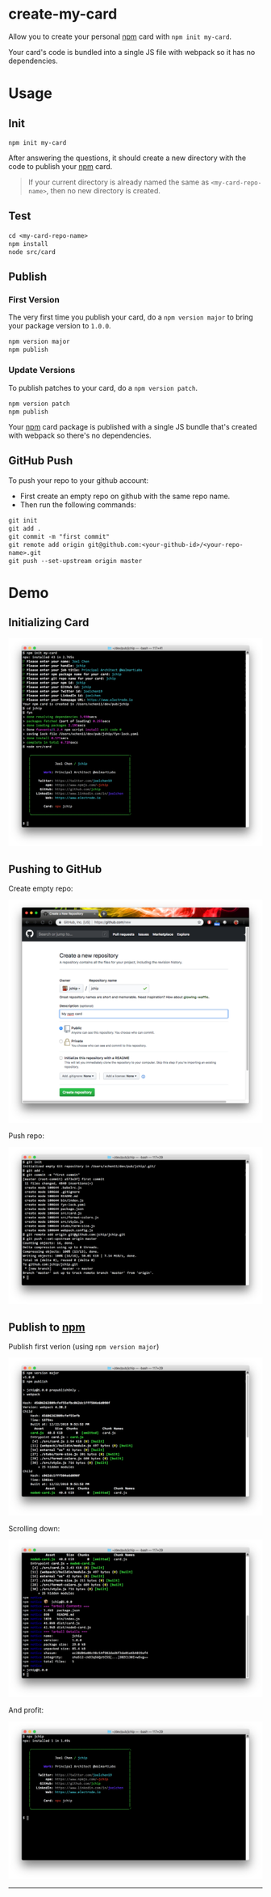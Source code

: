 # create-my-card

Allow you to create your personal [npm] card with `npm init my-card`.

Your card's code is bundled into a single JS file with webpack so it has no dependencies.

# Usage

## Init

```
npm init my-card
```

After answering the questions, it should create a new directory with the code to publish your [npm] card.

> If your current directory is already named the same as `<my-card-repo-name>`, then no new directory is created.

## Test

```
cd <my-card-repo-name>
npm install
node src/card
```

## Publish

### First Version

The very first time you publish your card, do a `npm version major` to bring your package version to `1.0.0`.

```
npm version major
npm publish
```

### Update Versions

To publish patches to your card, do a `npm version patch`.

```
npm version patch
npm publish
```

Your [npm] card package is published with a single JS bundle that's created with webpack so there's no dependencies.

## GitHub Push

To push your repo to your github account:

- First create an empty repo on github with the same repo name.
- Then run the following commands:

```
git init
git add .
git commit -m "first commit"
git remote add origin git@github.com:<your-github-id>/<your-repo-name>.git
git push --set-upstream origin master
```

# Demo

## Initializing Card

![Initialize Card][init-your-card]

## Pushing to GitHub

Create empty repo:

![Create empty repo][create-empty-repo]

Push repo:

![Push repo][push-repo]

## Publish to [npm]

Publish first verion (using `npm version major`)

![Publish first version][publish-1]

Scrolling down:

![Publish scroll down][publish-2]

And profit:

![npx][npx]

---

[create-empty-repo]: ./images/new-repo.png
[push-repo]: ./images/push-repo.png
[init-your-card]: ./images/demo1.png
[publish-1]: ./images/publish-1.png
[publish-2]: ./images/publish-2.png
[npx]: ./images/npx.png
[npm]: https://www.npmjs.com/
